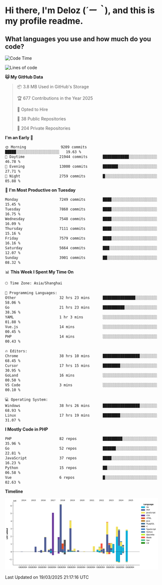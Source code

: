 # **Hi there, I'm Deloz (*´ー｀*), and this is my profile readme.**

## **What languages you use and how much do you code?**

<!--START_SECTION:waka-->
![Code Time](http://img.shields.io/badge/Code%20Time-5%2C941%20hrs%2041%20mins-blue)

![Lines of code](https://img.shields.io/badge/From%20Hello%20World%20I%27ve%20Written-45.8%20million%20lines%20of%20code-blue)

**🐱 My GitHub Data** 

> 📦 3.8 MB Used in GitHub's Storage 
 > 
> 🏆 677 Contributions in the Year 2025
 > 
> 💼 Opted to Hire
 > 
> 📜 38 Public Repositories 
 > 
> 🔑 204 Private Repositories 
 > 
**I'm an Early 🐤** 

```text
🌞 Morning                9209 commits        █████░░░░░░░░░░░░░░░░░░░░   19.63 % 
🌆 Daytime                21944 commits       ████████████░░░░░░░░░░░░░   46.78 % 
🌃 Evening                13000 commits       ███████░░░░░░░░░░░░░░░░░░   27.71 % 
🌙 Night                  2759 commits        █░░░░░░░░░░░░░░░░░░░░░░░░   05.88 % 
```
📅 **I'm Most Productive on Tuesday** 

```text
Monday                   7249 commits        ████░░░░░░░░░░░░░░░░░░░░░   15.45 % 
Tuesday                  7860 commits        ████░░░░░░░░░░░░░░░░░░░░░   16.75 % 
Wednesday                7548 commits        ████░░░░░░░░░░░░░░░░░░░░░   16.09 % 
Thursday                 7111 commits        ████░░░░░░░░░░░░░░░░░░░░░   15.16 % 
Friday                   7579 commits        ████░░░░░░░░░░░░░░░░░░░░░   16.16 % 
Saturday                 5664 commits        ███░░░░░░░░░░░░░░░░░░░░░░   12.07 % 
Sunday                   3901 commits        ██░░░░░░░░░░░░░░░░░░░░░░░   08.32 % 
```


📊 **This Week I Spent My Time On** 

```text
🕑︎ Time Zone: Asia/Shanghai

💬 Programming Languages: 
Other                    32 hrs 23 mins      ███████████████░░░░░░░░░░   58.06 % 
Go                       21 hrs 23 mins      ██████████░░░░░░░░░░░░░░░   38.36 % 
YAML                     1 hr 3 mins         ░░░░░░░░░░░░░░░░░░░░░░░░░   01.88 % 
Vue.js                   14 mins             ░░░░░░░░░░░░░░░░░░░░░░░░░   00.45 % 
PHP                      14 mins             ░░░░░░░░░░░░░░░░░░░░░░░░░   00.43 % 

🔥 Editors: 
Chrome                   38 hrs 10 mins      █████████████████░░░░░░░░   68.45 % 
Cursor                   17 hrs 15 mins      ████████░░░░░░░░░░░░░░░░░   30.95 % 
GoLand                   16 mins             ░░░░░░░░░░░░░░░░░░░░░░░░░   00.50 % 
VS Code                  3 mins              ░░░░░░░░░░░░░░░░░░░░░░░░░   00.10 % 

💻 Operating System: 
Windows                  38 hrs 26 mins      █████████████████░░░░░░░░   68.93 % 
Linux                    17 hrs 19 mins      ████████░░░░░░░░░░░░░░░░░   31.07 % 
```

**I Mostly Code in PHP** 

```text
PHP                      82 repos            █████████░░░░░░░░░░░░░░░░   35.96 % 
Go                       52 repos            ██████░░░░░░░░░░░░░░░░░░░   22.81 % 
JavaScript               37 repos            ████░░░░░░░░░░░░░░░░░░░░░   16.23 % 
Python                   15 repos            ██░░░░░░░░░░░░░░░░░░░░░░░   06.58 % 
Vue                      6 repos             █░░░░░░░░░░░░░░░░░░░░░░░░   02.63 % 
```



**Timeline**

![Lines of Code chart](https://raw.githubusercontent.com/deloz/deloz/main/assets/bar_graph.png)


 Last Updated on 19/03/2025 21:17:16 UTC
<!--END_SECTION:waka-->
